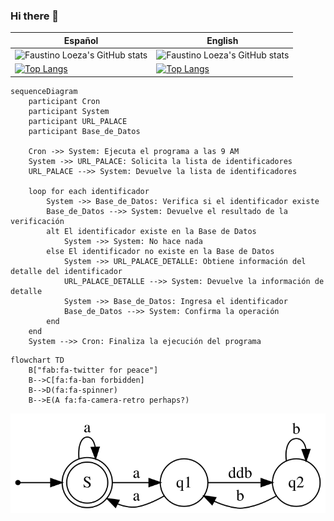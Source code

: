 ### Hi there 👋

| Español        | English     | 
|--------------|-----------|
| ![Faustino Loeza's GitHub stats](https://github-readme-stats.vercel.app/api?username=faustinoloeza&count_private=true&show_icons=true&bg_color=30,00d2ff,3a7bd5&title_color=fff&text_color=fff&icon_color=fff&locale=es) | ![Faustino Loeza's GitHub stats](https://github-readme-stats.vercel.app/api?username=faustinoloeza&count_private=true&show_icons=true&bg_color=30,00d2ff,3a7bd5&title_color=fff&text_color=fff&icon_color=fff)     |
| [![Top Langs](https://github-readme-stats.vercel.app/api/top-langs/?username=faustinoloeza&theme=tokyonight&layout=compact&bg_color=30,00d2ff,3a7bd5&title_color=fff&text_color=fff&icon_color=fff)](https://github.com/faustinoloeza/github-readme-stats&locale=es)|[![Top Langs](https://github-readme-stats.vercel.app/api/top-langs/?username=faustinoloeza&theme=tokyonight&layout=compact&bg_color=30,00d2ff,3a7bd5&title_color=fff&text_color=fff&icon_color=fff)](https://github.com/faustinoloeza/github-readme-stats)|




```mermaid
sequenceDiagram
    participant Cron
    participant System
    participant URL_PALACE
    participant Base_de_Datos

    Cron ->> System: Ejecuta el programa a las 9 AM
    System ->> URL_PALACE: Solicita la lista de identificadores
    URL_PALACE -->> System: Devuelve la lista de identificadores

    loop for each identificador
        System ->> Base_de_Datos: Verifica si el identificador existe
        Base_de_Datos -->> System: Devuelve el resultado de la verificación
        alt El identificador existe en la Base de Datos
            System ->> System: No hace nada
        else El identificador no existe en la Base de Datos
            System ->> URL_PALACE_DETALLE: Obtiene información del detalle del identificador
            URL_PALACE_DETALLE -->> System: Devuelve la información de detalle
            System ->> Base_de_Datos: Ingresa el identificador
            Base_de_Datos -->> System: Confirma la operación
        end
    end
    System -->> Cron: Finaliza la ejecución del programa

```

```mermaid
flowchart TD
    B["fab:fa-twitter for peace"]
    B-->C[fa:fa-ban forbidden]
    B-->D(fa:fa-spinner)
    B-->E(A fa:fa-camera-retro perhaps?)

```

<img src="./graphviz.svg">
<!--
**faustinoloeza/faustinoloeza** is a ✨ _special_ ✨ repository because its `README.md` (this file) appears on your GitHub profile.

Here are some ideas to get you started:

- 🔭 I’m currently working on ...
- 🌱 I’m currently learning ...
- 👯 I’m looking to collaborate on ...
- 🤔 I’m looking for help with ...
- 💬 Ask me about ...
- 📫 How to reach me: ...
- 😄 Pronouns: ...
- ⚡ Fun fact: ...
-->
